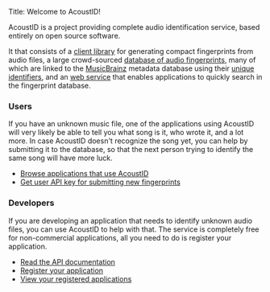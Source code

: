 Title: Welcome to AcoustID!

AcoustID is a project providing complete audio identification
service, based entirely on open source software.

It that consists of a [client library][chromaprint] for generating
compact fingerprints from audio files, a large crowd-sourced
[database of audio fingerprints][db], many of which are linked
to the [MusicBrainz][mb] metadata
database using their [unique identifiers][mbid], and an [web service][webservice]
that enables applications to quickly search in the fingerprint database.

<div class="row">

<div class="col-sm-6">
<h3>Users</h3>

<p>
    If you have an unknown music file, one of the applications using
    AcoustID will very likely be able to tell you what song is it,
    who wrote it, and a lot more. In case AcoustID doesn't recognize
    the song yet, you can help by submitting it to the database, so
    that the next person trying to identify the same song will
    have more luck.
</p>

<ul class="list-nopadding">
    <li><a href="/applications">Browse applications that use AcoustID</a></li>
    <li><a href="/api-key">Get user API key for submitting new fingerprints</a></li>
</ul>


</div>

<div class="col-sm-6">
<h3>Developers</h3>

<p>
    If you are developing an application that needs to identify
    unknown audio files, you can use AcoustID to help with that.
    The service is completely free for non-commercial applications,
    all you need to do is register your application.
</p>

<ul class="list-nopadding">
    <li><a href="/webservice">Read the API documentation</a></li>
    <li><a href="/new-application">Register your application</a></li>
    <li><a href="/my-applications">View your registered applications</a></li>
</ul>

</div>

</div>

[db]: flask:general.database
[chromaprint]: flask:general.chromaprint
[webservice]: flask:general.webservice
[mb]: //musicbrainz.org/
[mbid]: //musicbrainz.org/doc/MusicBrainz_Identifier
